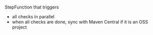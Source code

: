 
StepFunction that triggers
- all checks in parallel
- when all checks are done, sync with Maven Central if it is an OSS project
